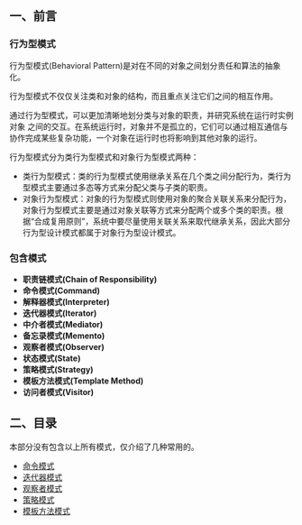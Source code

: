 ## 一、前言

### 行为型模式

行为型模式\(Behavioral Pattern\)是对在不同的对象之间划分责任和算法的抽象化。

行为型模式不仅仅关注类和对象的结构，而且重点关注它们之间的相互作用。

通过行为型模式，可以更加清晰地划分类与对象的职责，并研究系统在运行时实例对象 之间的交互。在系统运行时，对象并不是孤立的，它们可以通过相互通信与协作完成某些复杂功能，一个对象在运行时也将影响到其他对象的运行。

行为型模式分为类行为型模式和对象行为型模式两种：

* 类行为型模式：类的行为型模式使用继承关系在几个类之间分配行为，类行为型模式主要通过多态等方式来分配父类与子类的职责。
* 对象行为型模式：对象的行为型模式则使用对象的聚合关联关系来分配行为，对象行为型模式主要是通过对象关联等方式来分配两个或多个类的职责。根据“合成复用原则”，系统中要尽量使用关联关系来取代继承关系，因此大部分行为型设计模式都属于对象行为型设计模式。

### 包含模式

* **职责链模式\(Chain of Responsibility\)**
* **命令模式\(Command\)**
* **解释器模式\(Interpreter\)**
* **迭代器模式\(Iterator\)**
* **中介者模式\(Mediator\)**
* **备忘录模式\(Memento\)**
* **观察者模式\(Observer\)**
* **状态模式\(State\)**
* **策略模式\(Strategy\)**
* **模板方法模式\(Template Method\)**
* **访问者模式\(Visitor\)**


## 二、目录

本部分没有包含以上所有模式，仅介绍了几种常用的。

- [命令模式](Behavioral-Pattern/Command-Pattern.md)
- [迭代器模式](Behavioral-Pattern/Iterator-Pattern.md)
- [观察者模式](Behavioral-Pattern/Observer-Pattern.md)
- [策略模式](Behavioral-Pattern/Strategy-Pattern.md)
- [模板方法模式](Behavioral-Pattern/Template-Method.md)

